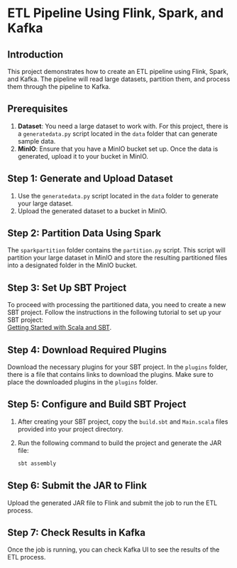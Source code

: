 
# ETL Pipeline Using Flink, Spark, and Kafka

## Introduction

This project demonstrates how to create an ETL pipeline using Flink, Spark, and Kafka. The pipeline will read large datasets, partition them, and process them through the pipeline to Kafka.

## Prerequisites

1. **Dataset**: You need a large dataset to work with. For this project, there is a `generatedata.py` script located in the `data` folder that can generate sample data.
2. **MinIO**: Ensure that you have a MinIO bucket set up. Once the data is generated, upload it to your bucket in MinIO.

## Step 1: Generate and Upload Dataset

1. Use the `generatedata.py` script located in the `data` folder to generate your large dataset.
2. Upload the generated dataset to a bucket in MinIO.

## Step 2: Partition Data Using Spark

The `sparkpartition` folder contains the `partition.py` script. This script will partition your large dataset in MinIO and store the resulting partitioned files into a designated folder in the MinIO bucket.

## Step 3: Set Up SBT Project

To proceed with processing the partitioned data, you need to create a new SBT project. Follow the instructions in the following tutorial to set up your SBT project:  
[Getting Started with Scala and SBT](https://docs.scala-lang.org/getting-started/sbt-track/getting-started-with-scala-and-sbt-on-the-command-line.html).

## Step 4: Download Required Plugins

Download the necessary plugins for your SBT project. In the `plugins` folder, there is a file that contains links to download the plugins. Make sure to place the downloaded plugins in the `plugins` folder.

## Step 5: Configure and Build SBT Project

1. After creating your SBT project, copy the `build.sbt` and `Main.scala` files provided into your project directory.
2. Run the following command to build the project and generate the JAR file:

    ```bash
    sbt assembly
    ```

## Step 6: Submit the JAR to Flink

Upload the generated JAR file to Flink and submit the job to run the ETL process.

## Step 7: Check Results in Kafka

Once the job is running, you can check Kafka UI to see the results of the ETL process.


